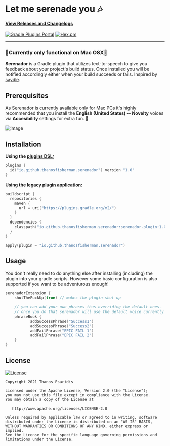 # Let me serenade you 🎶

#### [View Releases and Changelogs](https://github.com/ThanosFisherman/serenador/releases)

[![Gradle Plugins Portal](https://img.shields.io/maven-metadata/v?color=Green&label=Gradle%20Plugins%20Portal&metadataUrl=https%3A%2F%2Fplugins.gradle.org%2Fm2%2Fio%2Fgithub%2Fthanosfisherman%2Fserenador%2Fio.github.thanosfisherman.serenador.gradle.plugin%2Fmaven-metadata.xml&style=for-the-badge)](https://plugins.gradle.org/plugin/io.github.thanosfisherman.serenador)
[![Hex.pm](https://img.shields.io/hexpm/l/plug?style=for-the-badge&color=Green)](https://opensource.org/licenses/Apache-2.0)

--------------

### :rotating_light:Currently only functional on Mac OSX:rotating_light:

**Serenador** is a Gradle plugin that utilizes text-to-speech to give you feedback about your project's build status. Once installed you will be notified accordingly either when your build succeeds or fails. Inspired by [saydle](https://github.com/handstandsam/saydle).

Prerequisites
---------------

As Serenador is currently available only for Mac PCs it's highly recommended that you install the **English (United States) -- Novelty** voices via **Accesibility** settings for extra fun. 🥳

![image](https://user-images.githubusercontent.com/4888330/145729718-3f2b4652-b8ce-4352-ba3c-f010e0401a3c.png)

Installation
---------------

**Using the [plugins DSL:](https://docs.gradle.org/current/userguide/plugins.html#sec:plugins_block)**

```kotlin
plugins {
  id("io.github.thanosfisherman.serenador") version "1.0"
}
```

**Using the [legacy plugin application:](https://docs.gradle.org/current/userguide/plugins.html#sec:old_plugin_application)**

```kotlin
buildscript {
  repositories {
    maven {
      url = uri("https://plugins.gradle.org/m2/")
    }
  }
  dependencies {
    classpath("io.github.thanosfisherman.serenador:serenador-plugin:1.0")
  }
}

apply(plugin = "io.github.thanosfisherman.serenador")
```

Usage
---------

You don't really need to do anything else after installing (including) the plugin into your gradle scripts. However some basic configuration is also supported if you want to be adventurous enough!

```kotlin
serenadorExtension {
    shutTheFuckUp(true) // makes the plugin shut up

    // you can add your own phrases thus overriding the default ones.
    // once you do that serenador will use the default voice currently selected in your machine.
    phraseBook {
           addSuccessPhrase("Success1")
           addSuccessPhrase("Success2")
           addFailPhrase("EPIC FAIL 1")
           addFailPhrase("EPIC FAIL 2")
    }
}
```

License
-------
[![License](https://img.shields.io/badge/license-Apache%202-4EB1BA.svg?style=flat-square)](https://www.apache.org/licenses/LICENSE-2.0.html)

    Copyright 2021 Thanos Psaridis

    Licensed under the Apache License, Version 2.0 (the "License");
    you may not use this file except in compliance with the License.
    You may obtain a copy of the License at

       http://www.apache.org/licenses/LICENSE-2.0

    Unless required by applicable law or agreed to in writing, software
    distributed under the License is distributed on an "AS IS" BASIS,
    WITHOUT WARRANTIES OR CONDITIONS OF ANY KIND, either express or implied.
    See the License for the specific language governing permissions and
    limitations under the License.
